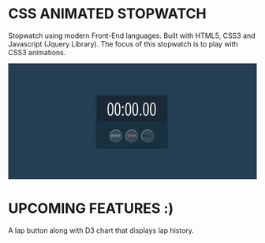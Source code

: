 # CSS ANIMATED STOPWATCH

Stopwatch using modern Front-End languages. Built with HTML5, CSS3 and Javascript (Jquery Library). The focus of this stopwatch is to play with CSS3 animations.

![ScreenShot](/stopWatch.gif)

# UPCOMING FEATURES :)

A lap button along with D3 chart that displays lap history.
